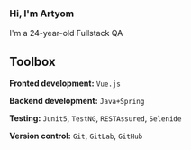 <!--
**datwhite/datwhite** is a ✨ _special_ ✨ repository because its `README.md` (this file) appears on your GitHub profile.

Here are some ideas to get you started:

- 🔭 I’m currently working on ...
- 🌱 I’m currently learning ...
- 👯 I’m looking to collaborate on ...
- 🤔 I’m looking for help with ...
- 💬 Ask me about ...
- 📫 How to reach me: ...
- 😄 Pronouns: ...
- ⚡ Fun fact: ...
-->

### Hi, I'm Artyom
I'm a 24-year-old Fullstack QA

## Toolbox

**Fronted development:** `Vue.js`

**Backend development:** `Java+Spring`

**Testing:** `Junit5`, `TestNG`, `RESTAssured`, `Selenide`

**Version control:** `Git`, `GitLab`, `GitHub`
